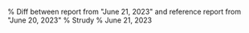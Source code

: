 % Diff between report from "June 21, 2023" and reference report from "June 20, 2023"
% Strudy
% June 21, 2023


